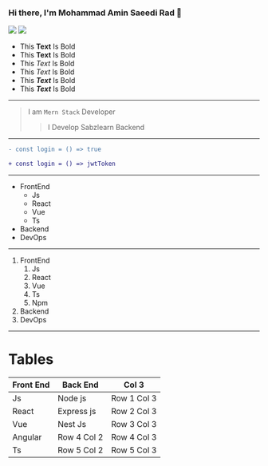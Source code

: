 ### Hi there, I'm Mohammad Amin Saeedi Rad 👋
<img src ='https://github-readme-stats.vercel.app/api?username=zahraabbaspour&show_icons=true&theme=highcontrast' />
<img src = 'https://github-readme-stats.vercel.app/api/top-langs/?username=zahraabbaspour&hide_progress=true'/>

- This **Text** Is Bold
- This __Text__ Is Bold
- This *Text* Is Bold
- This _Text_ Is Bold
- This ***Text*** Is Bold
- This ___Text___ Is Bold

-------

> I am `Mern Stack` Developer
>> I Develop Sabzlearn Backend

----------------

```diff
- const login = () => true

+ const login = () => jwtToken
```

---

<ul>
  <li>FrontEnd
    <ul>
      <li>Js</li>
      <li>React</li>
      <li>Vue</li>
      <li>Ts</li>
    </ul>
  </li>
   <li>Backend</li>
   <li>DevOps</li>
</ul>

-----

1. FrontEnd
   1. Js
   2. React
   3. Vue
   4. Ts
   5. Npm
2. Backend
3. DevOps

------

# Tables
| Front End | Back End | Col 3|
| -- | -- | -- |
| Js | Node js | Row 1 Col 3 |
| React | Express js | Row 2 Col 3 |
| Vue | Nest Js | Row 3 Col 3 |
| Angular | Row 4 Col 2 | Row 4 Col 3 |
| Ts | Row 5 Col 2 | Row 5 Col 3 |
